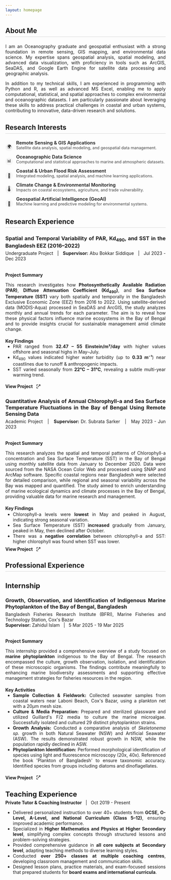 ```yaml
---
layout: homepage
---
```


<style>
  /* Justify all normal text */
  body {
    text-align: justify;
  }


  h2 {
    border-bottom: 1.5px solid #d3d3d3; /* light gray line */
    padding-bottom: 0.3em; 
    margin-bottom: 01em; 
    display: block;
    width: 100%;/* ensures line spans full width */
  }

  /* Add extra top margin only to h2 except the first one */
  h2:not(:first-of-type) {
    margin-top: 1.5em; /* space before subsequent h2 */
  }
</style>

<h2>About Me</h2>

  <p>
    I am an Oceanography graduate and geospatial enthusiast with a strong foundation in remote sensing, GIS mapping, and environmental data science. My expertise spans geospatial analysis, spatial modeling, and advanced data visualization, with proficiency in tools such as ArcGIS, SeaDAS, and Google Earth Engine for satellite data processing and geographic analysis.
  </p>
  <p>
    In addition to my technical skills, I am experienced in programming with Python and R, as well as advanced MS Excel, enabling me to apply computational, statistical, and spatial approaches to complex environmental and oceanographic datasets. I am particularly passionate about leveraging these skills to address practical challenges in coastal and urban systems, contributing to innovative, data-driven research and solutions.
  </p>


<h2>Research Interests</h2>

<ul style="list-style:none; padding-left:0;">
  <li style="margin-bottom:10px; display:flex; align-items:flex-start;">
    <span style="width:24px; height:24px; display:flex; align-items:center; justify-content:center; background:#f6f6f6; border-radius:50%; font-size:1em; margin-right:10px; flex-shrink:0; margin-top:10px;">
      🌍
    </span>
    <div>
      <div style="font-size:1.05em; font-weight:600; line-height: 1.1em; margin-bottom: 0;">Remote Sensing & GIS Applications</div>
      <div style="color:#444; font-size:.9em;">Satellite data analysis, spatial modeling, and geospatial data management.</div>
    </div>
  </li>
  <li style="margin-bottom:10px; display:flex; align-items:flex-start;">
    <span style="width:24px; height:24px; display:flex; align-items:center; justify-content:center; background:#f6f6f6; border-radius:50%; font-size:1em; margin-right:10px; flex-shrink:0; margin-top:10px;">
      📊
    </span>
    <div>
      <div style="font-size:1.05em; font-weight:600; line-height: 1.1em; margin-bottom: 0;">Oceanographic Data Science</div>
      <div style="color:#444; font-size:.9em;">Computational and statistical approaches to marine and atmospheric datasets.</div>
    </div>
  </li>
  <li style="margin-bottom:10px; display:flex; align-items:flex-start;">
    <span style="width:24px; height:24px; display:flex; align-items:center; justify-content:center; background:#f6f6f6; border-radius:50%; font-size:1em; margin-right:10px; flex-shrink:0; margin-top:10px;">
      🌊
    </span>
    <div>
      <div style="font-size:1.05em; font-weight:600; line-height: 1.1em; margin-bottom: 0;">Coastal & Urban Flood Risk Assessment</div>
      <div style="color:#444; font-size:.9em;">Integrated modeling, spatial analysis, and machine learning applications.</div>
    </div>
  </li>
  <li style="margin-bottom:10px; display:flex; align-items:flex-start;">
    <span style="width:24px; height:24px; display:flex; align-items:center; justify-content:center; background:#f6f6f6; border-radius:50%; font-size:1em; margin-right:10px; flex-shrink:0; margin-top:10px;">
      🌡️
    </span>
    <div>
      <div style="font-size:1.05em; font-weight:600; line-height: 1.1em; margin-bottom: 0;">Climate Change & Environmental Monitoring</div>
      <div style="color:#444; font-size:.9em;">Impacts on coastal ecosystems, agriculture, and trade vulnerability.</div>
    </div>
  </li>
  <li style="margin-bottom:10px; display:flex; align-items:flex-start;">
    <span style="width:24px; height:24px; display:flex; align-items:center; justify-content:center; background:#f6f6f6; border-radius:50%; font-size:1em; margin-right:10px; flex-shrink:0; margin-top:10px;">
      🤖
    </span>
    <div>
      <div style="font-size:1.05em; font-weight:600; line-height: 1.1em; margin-bottom: 0;">Geospatial Artificial Intelligence (GeoAI)</div>
      <div style="color:#444; font-size:.9em;">Machine learning and predictive modeling for environmental systems.</div>
    </div>
  </li>
</ul>


<h2>Research Experience</h2>
  <h3 style="margin-bottom: 5px;">Spatial and Temporal Variability of PAR, Kd<sub>490</sub>, and SST in the Bangladesh EEZ (2016–2022)</h3>
  <p style="margin-top: 0;">Undergraduate Project &nbsp; | &nbsp; <b>Supervisor:</b> Abu Bokkar Siddique &nbsp; | &nbsp; Jul 2023 - Dec 2023</p>
  <div style="display:flex; flex-wrap:wrap; gap:1.5em;">
    
  <div style="flex:2; min-width:320px;">
    
  <h4 style="margin-bottom:.2em;">Project Summary</h4>
     
   <p> This research investigates how <strong>Photosynthetically Available Radiation (PAR)</strong>, <strong>Diffuse Attenuation Coefficient (Kd<sub>490</sub>)</strong>, and <strong>Sea Surface Temperature (SST)</strong> vary both spatially and temporally in the Bangladesh Exclusive Economic Zone (EEZ) from 2016 to 2022. Using satellite-derived data (MODIS-Aqua) processed in SeaDAS and ArcGIS, the study analyzes monthly and annual trends for each parameter. The aim is to reveal how these physical factors influence marine ecosystems in the Bay of Bengal and to provide insights crucial for sustainable management amid climate change.</p> 


  <h4 style="margin-bottom: 0;">Key Findings</h4>       
    <ul style="margin-top: 0; margin-bottom:.5em">
            <li>PAR ranged from <b>32.47 – 55 Einstein/m²/day</b> with higher values offshore and seasonal highs in May–July.</li>
            <li>Kd<sub>490</sub> values indicated higher water turbidity (up to <b>0.33 m⁻¹</b>) near coastlines due to runoff &amp; anthropogenic impacts.</li>
            <li>SST varied seasonally from <b>22°C – 31°C</b>, revealing a subtle multi-year warming trend.</li>
    </ul>

  
  <h4 style="margin-bottom: 2em">
    <a href="./projects/undergrad_project.pdf" 
       target="_blank" 
       style="text-decoration: none; color: inherit; display: inline-flex; align-items: center; gap: 6px;">
      View Project
      <svg xmlns="http://www.w3.org/2000/svg" 
           width="16" height="16" fill="currentColor" 
           viewBox="0 0 24 24" style="margin-left: 4px;">
        <path d="M14 3h7v7h-2V6.41l-9.29 9.3-1.42-1.42 9.3-9.29H14V3z"/>
        <path d="M5 5h5V3H3v7h2V5zm0 14v-5H3v7h7v-2H5z"/>
      </svg>
    </a>
  </h4>


  <h3 style="margin-bottom: 5px;"> Quantitative Analysis of Annual Chlorophyll-a and Sea Surface Temperature Fluctuations in the Bay of Bengal Using Remote Sensing Data</h3>
  <p style="margin-top: 0;">Academic Project &nbsp; | &nbsp; <b>Supervisor:</b> Dr. Subrata Sarker &nbsp; | &nbsp; May 2023 - Jun 2023</p>
  <div style="display:flex; flex-wrap:wrap; gap:1.5em;">
    
   <div style="flex:2; min-width:320px;">
    
  <h4 style="margin-bottom:.2em;">Project Summary</h4>
      
  <p> This research analyzes the spatial and temporal patterns of Chlorophyll-a concentration and Sea Surface Temperature (SST) in the Bay of Bengal using monthly satellite data from January to December 2020. Data were sourced from the NASA Ocean Color Web and processed using SNAP and ArcMap software. Specific coastal regions near Bangladesh were selected for detailed comparison, while regional and seasonal variability across the Bay was mapped and quantified. The study aimed to enrich understanding of marine ecological dynamics and climate processes in the Bay of Bengal, providing valuable data for marine research and management.</p>

 
  <h4 style="margin-bottom: 0.2em;">Key Findings</h4>
         <ul style="margin: 0">
            <li>Chlorophyll-a levels were <b>lowest</b> in May and peaked in August, indicating strong seasonal variation.</li>   
            <li>Sea Surface Temperature (SST) <b>increased</b> gradually from January, peaked in May, then declined after October.</li>
            <li>There was a <b>negative correlation</b> between chlorophyll-a and SST: higher chlorophyll was found when SST was lower.</li>
          </ul>

       
<h4 style="margin-top: .5em; margin-bottom: 2em">
  <a href="./projects/4_1_project.pdf" 
     target="_blank" 
     style="text-decoration: none; color: inherit; display: inline-flex; align-items: center; gap: 6px;">
    View Project
    <svg xmlns="http://www.w3.org/2000/svg" 
         width="16" height="16" fill="currentColor" 
         viewBox="0 0 24 24" style="margin-left: 4px;">
      <path d="M14 3h7v7h-2V6.41l-9.29 9.3-1.42-1.42 9.3-9.29H14V3z"/>
      <path d="M5 5h5V3H3v7h2V5zm0 14v-5H3v7h7v-2H5z"/>
    </svg>
  </a>
</h4>


  <h2>Professional Experience</h2>

 <h3 style= "font-size:22px; margin-bottom: .5em;">Internship</h3> 
 <h3 style="margin-bottom: 5px;">Growth, Observation, and Identification of Indigenous Marine Phytoplankton of the Bay of Bengal, Bangladesh</h3>
 <p style="margin: 0;">Bangladesh Fisheries Research Institute (BFRI), Marine Fisheries and Technology Station, Cox's Bazar</p>
  <p style="margin-top: 0;"><b>Supervisor:</b> Zahidul Islam &nbsp; | &nbsp; 5 Mar 2025 - 19 Mar 2025</p>
  <div style="display:flex; flex-wrap:wrap; gap:1.5em;">
    
  <div style="flex:2; min-width:320px;">
    
  <h4 style="margin-bottom:.2em;">Project Summary</h4>
     
   <p> This internship provided a comprehensive overview of a study focused on <strong>marine phytoplankton</strong> indigenous to the Bay of Bengal. The research encompassed the culture, growth observation, isolation, and identification of these microscopic organisms. The findings contribute meaningfully to enhancing marine biodiversity assessments and supporting effective management strategies for fisheries resources in the region.</p> 


  <h4 style="margin-bottom: 0;">Key Activities</h4>       
    <ul style="margin-top: 0; margin-bottom:.5em">
            <li><strong>Sample Collection & Fieldwork:</strong> Collected seawater samples from coastal waters near Laboni Beach, Cox's Bazar, using a plankton net with a 20µm mesh size.</li>
            <li><strong>Culture & Media Preparation:</strong> Prepared and sterilized glassware and utilized Guillard's F/2 media to culture the marine microalgae. Successfully isolated and cultured 29 distinct phytoplankton strains.</li>
            <li><strong>Growth Analysis:</strong> Conducted a comparative analysis of <i>Skeletonema sp.</i> growth in both Natural Seawater (NSW) and Artificial Seawater (ASW). The results demonstrated robust growth in NSW, while the population rapidly declined in ASW.</li>
            <li><strong>Phytoplankton Identification:</strong> Performed morphological identification of species using light and fluorescence microscopy (20x, 40x). Referenced the book 'Plankton of Bangladesh' to ensure taxonomic accuracy. Identified species from groups including diatoms and dinoflagellates.</li>
    </ul>

  
  <h4 style="margin-bottom: 2em;">
    <a href="./projects/Internship_project.pdf" 
       target="_blank" 
       style="text-decoration: none; color: inherit; display: inline-flex; align-items: center; gap: 6px;">
      View Project
      <svg xmlns="http://www.w3.org/2000/svg" 
           width="16" height="16" fill="currentColor" 
           viewBox="0 0 24 24" style="margin-left: 4px;">
        <path d="M14 3h7v7h-2V6.41l-9.29 9.3-1.42-1.42 9.3-9.29H14V3z"/>
        <path d="M5 5h5V3H3v7h2V5zm0 14v-5H3v7h7v-2H5z"/>
      </svg>
    </a>
  </h4>


<h3 style= "font-size:22px; margin-bottom: 5px;">Teaching Experience</h3> 
     <p style="margin-top: 0;"><b>Private Tutor & Coaching Instructor</b> &nbsp; | &nbsp; Oct 2019 - Present</p>
  <div style="display:flex; flex-wrap:wrap; gap:1.5em;">

   <ul style="margin-top: 0; margin-bottom:.5em">
    <li>Delivered personalized instruction to over 40+ students from <strong>GCSE, O-Level, A-Level, and National Curriculum (Class 5–12)</strong>, ensuring improved academic performance.</li>
    <li>Specialized in <strong>Higher Mathematics and Physics at Higher Secondary level</strong>, simplifying complex concepts through structured lessons and problem-solving strategies.</li>
    <li>Provided comprehensive guidance in <strong>all core subjects at Secondary level</strong>, adapting teaching methods to diverse learning styles.</li>
    <li>Conducted <strong>over 250+ classes at multiple coaching centres</strong>, developing classroom management and communication skills.</li>
    <li>Designed lesson plans, practice materials, and exam-focused sessions that prepared students for <strong>board exams and international curricula</strong>.</li>
  </ul>